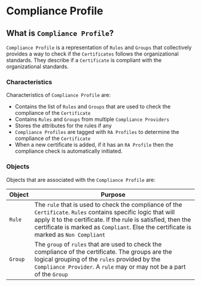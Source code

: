 # Compliance Profile

## What is `Compliance Profile`?

`Compliance Profile` is a representation of `Rules` and `Groups` that collectively provides a way to check if the `Certificates` follows the organizational standards. They describe if a `Certificate` is compliant with the organizational standards.

### Characteristics

Characteristics of `Compliance Profile` are:

- Contains the list of `Rules` and `Groups` that are used to check the compliance of the `Certificate`
- Contains `Rules` and `Groups` from multiple `Compliance Providers`
- Stores the attributes for the rules if any
- `Compliance Profiles` are tagged with `RA Profiles` to determine the compliance of the `Certificate`
- When a new certificate is added, if it has an `RA Profile` then the compliance check is automatically initiated.

### Objects 

Objects that are associated with the `Compliance Profile` are:

| Object  | Purpose                                                                                                                                                                                                                                                                 |
|---------|-------------------------------------------------------------------------------------------------------------------------------------------------------------------------------------------------------------------------------------------------------------------------|
| `Rule`  | The `rule` that is used to check the compliance of the `Certificate`. `Rules` contains specific logic that will apply it to the certificate. If the rule is satisfied, then the certificate is marked as `Compliant`. Else the certificate is marked as `Non Compliant` |
| `Group` | The `group` of `rules` that are used to check the compliance of the certificate. The groups are the logical grouping of the `rules` provided by the `Compliance Provider`. A `rule` may or may not be a part of the `Group`                                             |